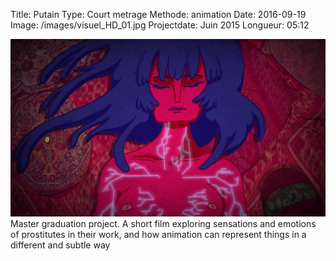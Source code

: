Title: Putain
Type: Court metrage
Methode: animation
Date: 2016-09-19
Image: /images/visuel_HD_01.jpg
Projectdate: Juin 2015
Longueur: 05:12

![alt](images/visuel_HD_01.jpg)
Master graduation project. A short film exploring sensations and emotions of prostitutes in their work, and how animation can represent things in a different and subtle way
